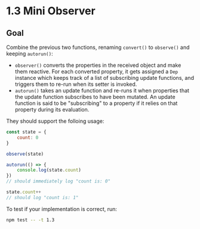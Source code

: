 # 1.3 Mini Observer

## Goal

Combine the previous two functions, renaming `convert()` to `observe()` and keeping `autorun()`:

- `observer()` converts the properties in the received object and make them reactive. For each converted property, it gets assigned a `Dep` instance which keeps track of a list of subscribing update functions, and triggers them to re-run when its setter is invoked.
-  `autorun()` takes an update function and re-runs it when properties that the update function subscribes to have been mutated. An update function is said to be "subscribing" to a property if it relies on that property during its evaluation.

They should support the folloing usage:

```js
const state = {
    count: 0
}

observe(state)

autorun(() => {
    console.log(state.count)
})
// should immediately log "count is: 0"

state.count++
// should log "count is: 1"
```

To test if your implementation is correct, run:

```bash
npm test -- -t 1.3
```

